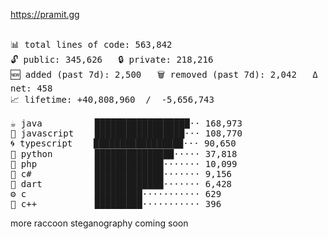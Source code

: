 https://pramit.gg
 <!-- LANGUAGES BREAKDOWN START -->
<pre><code style="font-family: monospace; font-size: 14px;">
📊 total lines of code: 563,842
🔓 public: 345,626   🔒 private: 218,216
🆕 added (past 7d): 2,500   🗑️ removed (past 7d): 2,042   Δ net: 458
📈 lifetime: +40,808,960  /  -5,656,743

☕ java          ██████████████████·· 168,973
💛 javascript    █████████████████··· 108,770
🌀 typescript    █████████████████··· 90,650
🐍 python        ███████████████····· 37,818
🐘 php           █████████████······· 10,099
🔧 c#            █████████████······· 9,156
🎯 dart          █████████████······· 6,428
⚙️ c             █████████··········· 629
🧩 c++           █████████··········· 396
</code></pre>
 <!-- LANGUAGES BREAKDOWN END -->
more raccoon steganography coming soon
